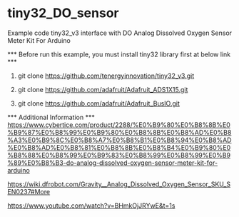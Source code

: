 # tiny32_DO_sensor
Example code tiny32_v3 interface with DO Analog Dissolved Oxygen Sensor Meter Kit For Arduino

*** Before run this example, you must install tiny32 library first at below link ***

1) git clone https://github.com/tenergyinnovation/tiny32_v3.git

2) git clone https://github.com/adafruit/Adafruit_ADS1X15.git

3) git clone https://github.com/adafruit/Adafruit_BusIO.git


*** Additional Information ***
https://www.cybertice.com/product/2288/%E0%B9%80%E0%B8%8B%E0%B9%87%E0%B8%99%E0%B9%80%E0%B8%8B%E0%B8%AD%E0%B8%A3%E0%B9%8C%E0%B8%A7%E0%B8%B1%E0%B8%94%E0%B8%AD%E0%B8%AD%E0%B8%81%E0%B8%8B%E0%B8%B4%E0%B9%80%E0%B8%88%E0%B8%99%E0%B9%83%E0%B8%99%E0%B8%99%E0%B9%89%E0%B8%B3-do-analog-dissolved-oxygen-sensor-meter-kit-for-arduino

https://wiki.dfrobot.com/Gravity__Analog_Dissolved_Oxygen_Sensor_SKU_SEN0237#More

https://www.youtube.com/watch?v=BHmkOjJRYwE&t=1s



